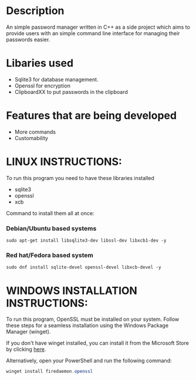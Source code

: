 # Description
An simple password manager written in C++ as a side project which aims to provide users with an simple command line interface for managing their passwords easier.

# Libaries used
- Sqlite3 for database management.
- Openssl for encryption
- ClipboardXX to put passwords in the clipboard

# Features that are being developed 
- More commands
- Customability


# LINUX INSTRUCTIONS:
To run this program you need to have these libraries installed
- sqlite3
- openssl
- xcb

Command to install them all at once:
### Debian/Ubuntu based systems
`sudo apt-get install libsqlite3-dev libssl-dev libxcb1-dev -y`
### Red hat/Fedora based system
`sudo dnf install sqlite-devel openssl-devel libxcb-devel -y`


# WINDOWS INSTALLATION INSTRUCTIONS:
To run this program, OpenSSL must be installed on your system. Follow these steps for a seamless installation using the Windows Package Manager (winget).

If you don't have winget installed, you can install it from the Microsoft Store by clicking [here](https://www.microsoft.com/store/productId/9NBLGGH4NNS1?ocid=pdpshare).

Alternatively, open your PowerShell and run the following command:

```powershell
winget install firedaemon.openssl
```
